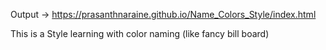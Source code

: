 Output -> https://prasanthnaraine.github.io/Name_Colors_Style/index.html

This is a Style learning with color naming (like fancy bill board)
